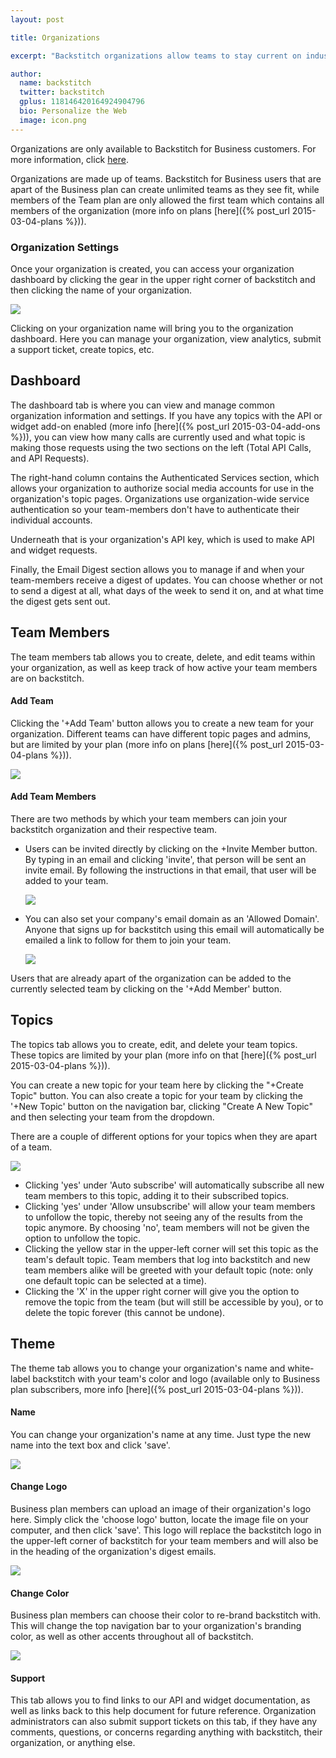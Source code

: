 ```yaml
---
layout: post

title: Organizations

excerpt: "Backstitch organizations allow teams to stay current on industry news, marketing, and other resources to help your team stay current."

author:
  name: backstitch
  twitter: backstitch
  gplus: 118146420164924904796 
  bio: Personalize the Web
  image: icon.png
---
```


Organizations are only available to Backstitch for Business customers. For more information, click [here](http://backstit.ch/business).

Organizations are made up of teams. Backstitch for Business users that are apart of the Business plan can create unlimited teams as they see fit, while members of the Team plan are only allowed the first team which contains all members of the organization (more info on plans [here]({% post_url 2015-03-04-plans %})).

### Organization Settings 

Once your organization is created, you can access your organization dashboard by clicking the gear in the upper right corner of backstitch and then clicking the name of your organization. 

<div class="full zoomable"><img src="/images/settings_organization.png"></div>

Clicking on your organization name will bring you to the organization dashboard. Here you can manage your organization, view analytics, submit a support ticket, create topics, etc. 

## Dashboard

The dashboard tab is where you can view and manage common organization information and settings. If you have any topics with the API or widget add-on enabled (more info [here]({% post_url 2015-03-04-add-ons %})), you can view how many calls are currently used and what topic is making those requests using the two sections on the left (Total API Calls, and API Requests).

The right-hand column contains the Authenticated Services section, which allows your organization to authorize social media accounts for use in the organization's topic pages. Organizations use organization-wide service authentication so your team-members don't have to authenticate their individual accounts. 

Underneath that is your organization's API key, which is used to make API and widget requests. 

Finally, the Email Digest section allows you to manage if and when your team-members receive a digest of updates. You can choose whether or not to send a digest at all, what days of the week to send it on, and at what time the digest gets sent out. 

## Team Members

The team members tab allows you to create, delete, and edit teams within your organization, as well as keep track of how active your team members are on backstitch. 

#### Add Team

Clicking the '+Add Team' button allows you to create a new team for your organization. Different teams can have different topic pages and admins, but are limited by your plan (more info on plans [here]({% post_url 2015-03-04-plans %})). 

<div class="full zoomable"><img src="/images/add_team.png"></div>

#### Add Team Members

There are two methods by which your team members can join your backstitch organization and their respective team. 

- Users can be invited directly by clicking on the +Invite Member button. By typing in an email and clicking 'invite', that person will be sent an invite email. By following the instructions in that email, that user will be added to your team.

  <div class="full zoomable"><img src="/images/invite_member.png"></div>

- You can also set your company's email domain as an 'Allowed Domain'. Anyone that signs up for backstitch using this email will automatically be emailed a link to follow for them to join your team. 

  <div class="full zoomable"><img src="/images/allowed_domains.png"></div>
  
Users that are already apart of the organization can be added to the currently selected team by clicking on the '+Add Member' button. 

## Topics

The topics tab allows you to create, edit, and delete your team topics. These topics are limited by your plan (more info on that [here]({% post_url 2015-03-04-plans %})).

You can create a new topic for your team here by clicking the "+Create Topic" button. You can also create a topic for your team by clicking the '+New Topic' button on the navigation bar, clicking "Create A New Topic" and then selecting your team from the dropdown.

There are a couple of different options for your topics when they are apart of a team. 

<div class="full zoomable"><img src="/images/team_topic.png"></div>

- Clicking 'yes' under 'Auto subscribe' will automatically subscribe all new team members to this topic, adding it to their subscribed topics. 
- Clicking 'yes' under 'Allow unsubscribe' will allow your team members to unfollow the topic, thereby not seeing any of the results from the topic anymore. By choosing 'no', team members will not be given the option to unfollow the topic.
- Clicking the yellow star in the upper-left corner will set this topic as the team's default topic. Team members that log into backstitch and new team members alike will be greeted with your default topic (note: only one default topic can be selected at a time). 
- Clicking the 'X' in the upper right corner will give you the option to remove the topic from the team (but will still be accessible by you), or to delete the topic forever (this cannot be undone). 

## Theme

The theme tab allows you to change your organization's name and white-label backstitch with your team's color and logo (available only to Business plan subscribers, more info [here]({% post_url 2015-03-04-plans %})).

#### Name

You can change your organization's name at any time. Just type the new name into the text box and click 'save'. 

<div class="full zoomable"><img src="/images/org_name.png"></div>

#### Change Logo

Business plan members can upload an image of their organization's logo here. Simply click the 'choose logo' button, locate the image file on your computer, and then click 'save'. This logo will replace the backstitch logo in the upper-left corner of backstitch for your team members and will also be in the heading of the organization's digest emails. 

<div class="full zoomable"><img src="/images/org_logo.png"></div>

#### Change Color

Business plan members can choose their color to re-brand backstitch with. This will change the top navigation bar to your organization's branding color, as well as other accents throughout all of backstitch. 

<div class="full zoomable"><img src="/images/org_color.png"></div>

#### Support

This tab allows you to find links to our API and widget documentation, as well as links back to this help document for future reference. Organization administrators can also submit support tickets on this tab, if they have any comments, questions, or concerns regarding anything with backstitch, their organization, or anything else. 



